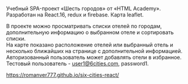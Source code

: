 Учебный SPA-проект «Шесть городов» от «HTML Academy».<br>
Разработан на React.16, redux и firebase. Карта leaflet.<br>

В проекте можно просматривать списки отелей по городам, дополнительную информацию о выбранном отеле и сортировать списки.<br>
На карте показано расположение отелей или выбранный отель и несколько ближайших на странице с дополнительной информацией.<br>
Авторизованный пользователь может добавлять отели в избранное.<br>
Тестовый пользователь - user1@6cities.com, password1.<br>

https://romanver777.github.io/six-cities-react/

